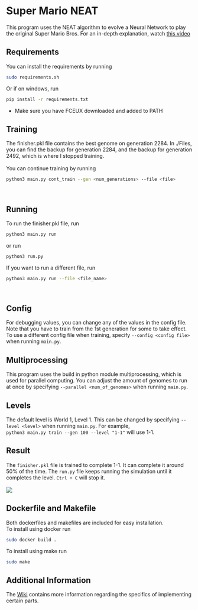 # Super Mario NEAT
This program uses the NEAT algorithm to evolve a 
Neural Network to play the original Super Mario Bros.
For an in-depth explanation, watch [this video](https://www.youtube.com/watch?v=hNDkjy2rXG4) 
<br>


## Requirements
You can install the requirements by running <br >
```bash 
sudo requirements.sh
```

Or if on windows, run
```bash
pip install -r requirements.txt
```
* Make sure you have FCEUX downloaded and added to PATH

## Training
The finisher.pkl file contains the best genome on generation 2284.
In ./Files, you can find the backup for generation 2284, and the backup for generation 2492,
which is where I stopped training. <br />
<br>
You can continue training by running <br>
```bash
python3 main.py cont_train --gen <num_generations> --file <file>
```
<br>

## Running
To run the finisher.pkl file, run
<br>
```bash
python3 main.py run
```

or run <br>
```bash
python3 run.py
```
If you want to run a different file, run<br>
```bash
python3 main.py run --file <file_name>
```
<br>

## Config
For debugging values, you can change any of the values in the config file. Note that you have to train from the 1st generation for some to take effect.
<br>
To use a different config file when training, specify `--config <config file>` when running `main.py`.
<br>
## Multiprocessing
This program uses the build in python module multiprocessing, which is used for parallel computing. You can adjust the amount of genomes
to run at once by specifying `--parallel <num_of_genomes>` when running `main.py`.
<br>
## Levels
The default level is World 1, Level 1. This can be changed by specifying `--level <level>` when running `main.py`. For example, <br>
`python3 main.py train --gen 100 --level "1-1"` will use 1-1.
<br>
## Result
The `finisher.pkl` file is trained to complete 1-1. It can complete it around 50% of the time. The `run.py` file keeps running the
simulation until it completes the level. `Ctrl + C` will stop it.
<br>
<br>
<img src="https://github.com/vivek3141/super-mario-neat/raw/master/Documentation/world1-1.gif">
<br>
## Dockerfile and Makefile
Both dockerfiles and makefiles are included for easy installation.<br>
To install using docker run
```bash
sudo docker build .
```
To install using make run
```bash
sudo make
```
## Additional Information
The [Wiki](https://github.com/vivek3141/super-mario-neat/wiki) contains more information regarding the specifics of implementing certain parts.